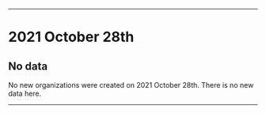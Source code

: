 
***

# 2021 October 28th

## No data

No new organizations were created on 2021 October 28th. There is no new data here.

***
